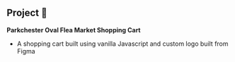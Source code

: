 ## Project 👾
**Parkchester Oval Flea Market Shopping Cart**
- A shopping cart built using vanilla Javascript and custom logo built from Figma
